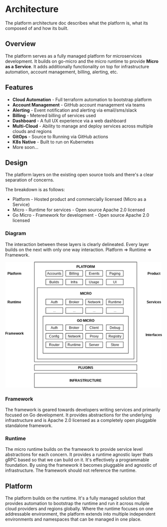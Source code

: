 # Architecture

The platform architecture doc describes what the platform is, what its composed of and how its built.

## Overview

The platform serves as a fully managed platform for microservices development. It builds on go-micro 
and the micro runtime to provide **Micro as a Service**. It adds additionally functionality on top for 
infrastructure automation, account management, billing, alerting, etc.

## Features

- **Cloud Automation** - Full terraform automation to bootstrap platform
- **Account Management** - GitHub account management via teams
- **Alerting** - Event notification and alerting via email/sms/slack
- **Billing** - Metered billing of services used
- **Dashboard** - A full UX experience via a web dashboard
- **Multi-Cloud** - Ability to manage and deploy services across multiple clouds and regions
- **GitOps** - Source to Running via GitHub actions
- **K8s Native** - Built to run on Kubernetes
- More soon...

## Design

The platform layers on the existing open source tools and there's a clear separation of concerns.

The breakdown is as follows:

- Platform - Hosted product and commercially licensed (Micro as a Service)
- Micro - Runtime for services - Open source Apache 2.0 licensed
- Go Micro - Framework for development - Open source Apache 2.0 licensed

### Diagram

The interaction between these layers is clearly delineated. Every layer builds on the next with only 
one way interaction. Platform => Runtime => Framework.

<img src="images/architecture.png" />

### Framework

The framework is geared towards developers writing services and primarily focused on Go development. It provides 
abstractions for the underlying infrastructure and is Apache 2.0 licensed as a completely open pluggable standalone 
framework.

### Runtime

The micro runtime builds on the framework to provide service level abstractions for each concern. It provides a 
runtime agnostic layer thats gRPC based so that we can build on it. It's effectively a programmable foundation. 
By using the framework it becomes pluggable and agnostic of infrastructure. The framework should not reference 
the runtime.

## Platform

The platform builds on the runtime. It's a fully managed solution that provides automation to bootstrap the runtime 
and run it across muliple cloud providers and regions globally. Where the runtime focuses on one addressable 
environment, the platform extends into multiple independent environments and namespaces that can be managed in one place.

